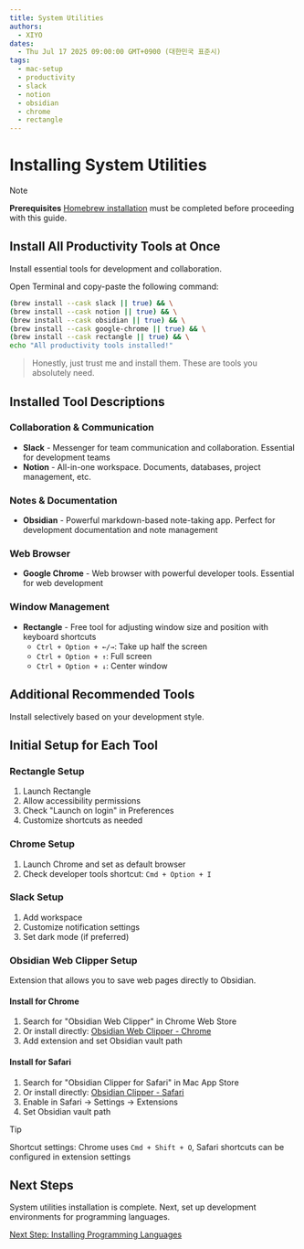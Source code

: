 ```yaml
---
title: System Utilities
authors:
  - XIYO
dates:
  - Thu Jul 17 2025 09:00:00 GMT+0900 (대한민국 표준시)
tags:
  - mac-setup
  - productivity
  - slack
  - notion
  - obsidian
  - chrome
  - rectangle
---
```


# Installing System Utilities

> [!NOTE]
> **Prerequisites**
> [Homebrew installation](macos-step00-homebrew-installation) must be completed before proceeding with this guide.

## Install All Productivity Tools at Once

Install essential tools for development and collaboration.

Open Terminal and copy-paste the following command:

```bash
(brew install --cask slack || true) && \
(brew install --cask notion || true) && \
(brew install --cask obsidian || true) && \
(brew install --cask google-chrome || true) && \
(brew install --cask rectangle || true) && \
echo "All productivity tools installed!"
```

> Honestly, just trust me and install them.
> These are tools you absolutely need.

## Installed Tool Descriptions

### Collaboration & Communication

- **Slack** - Messenger for team communication and collaboration. Essential for development teams
- **Notion** - All-in-one workspace. Documents, databases, project management, etc.

### Notes & Documentation

- **Obsidian** - Powerful markdown-based note-taking app. Perfect for development documentation and note management

### Web Browser

- **Google Chrome** - Web browser with powerful developer tools. Essential for web development

### Window Management

- **Rectangle** - Free tool for adjusting window size and position with keyboard shortcuts
  - `Ctrl + Option + ←/→`: Take up half the screen
  - `Ctrl + Option + ↑`: Full screen
  - `Ctrl + Option + ↓`: Center window

## Additional Recommended Tools

Install selectively based on your development style.

## Initial Setup for Each Tool

### Rectangle Setup

1. Launch Rectangle
2. Allow accessibility permissions
3. Check "Launch on login" in Preferences
4. Customize shortcuts as needed

### Chrome Setup

1. Launch Chrome and set as default browser
2. Check developer tools shortcut: `Cmd + Option + I`

### Slack Setup

1. Add workspace
2. Customize notification settings
3. Set dark mode (if preferred)

### Obsidian Web Clipper Setup

Extension that allows you to save web pages directly to Obsidian.

#### Install for Chrome

1. Search for "Obsidian Web Clipper" in Chrome Web Store
2. Or install directly: [Obsidian Web Clipper - Chrome](https://chromewebstore.google.com/detail/obsidian-web-clipper/mphkdfmipddgfobjhphabphmpdckgfhb)
3. Add extension and set Obsidian vault path

#### Install for Safari

1. Search for "Obsidian Clipper for Safari" in Mac App Store
2. Or install directly: [Obsidian Clipper - Safari](https://apps.apple.com/app/obsidian-clipper-for-safari/id1640358805)
3. Enable in Safari → Settings → Extensions
4. Set Obsidian vault path

> [!TIP]
> Shortcut settings: Chrome uses `Cmd + Shift + O`, Safari shortcuts can be configured in extension settings

## Next Steps

System utilities installation is complete. Next, set up development environments for programming languages.

[Next Step: Installing Programming Languages](macos-step03-programming-languages)